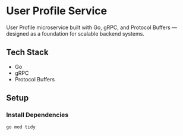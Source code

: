 # User Profile Service

User Profile microservice built with Go, gRPC, and Protocol Buffers — designed as a foundation for scalable backend systems.

## Tech Stack
- Go
- gRPC
- Protocol Buffers

## Setup

### Install Dependencies
```bash
go mod tidy
